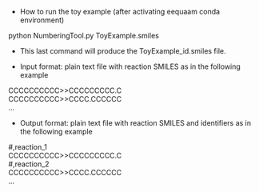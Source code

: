 - How to run the toy example (after activating eequaam conda environment)<br/>

python  NumberingTool.py  ToyExample.smiles


- This last command will produce the ToyExample_id.smiles file.


- Input format: plain text file with reaction SMILES as in the following example<br/>

CCCCCCCCCC>>CCCCCCCCC.C<br/>
CCCCCCCCCC>>CCCC.CCCCCC<br/>
...<br/>

- Output format: plain text file with reaction SMILES and identifiers as in the following example<br/>

#,reaction_1<br/>
CCCCCCCCCC>>CCCCCCCCC.C<br/>
#,reaction_2<br/>
CCCCCCCCCC>>CCCC.CCCCCC<br/>
...<br/>